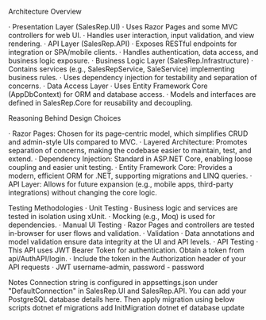 Architecture Overview

·	Presentation Layer (SalesRep.UI)
  ·	Uses Razor Pages and some MVC controllers for web UI.
  ·	Handles user interaction, input validation, and view rendering.
·	API Layer (SalesRep.API)
  ·	Exposes RESTful endpoints for integration or SPA/mobile clients.
  ·	Handles authentication, data access, and business logic exposure.
·	Business Logic Layer (SalesRep.Infrastructure)
  ·	Contains services (e.g., SalesRepService, SaleService) implementing business rules.
  ·	Uses dependency injection for testability and separation of concerns.
·	Data Access Layer
  ·	Uses Entity Framework Core (AppDbContext) for ORM and database access.
  ·	Models and interfaces are defined in SalesRep.Core for reusability and decoupling.
  
Reasoning Behind Design Choices

·	Razor Pages: Chosen for its page-centric model, which simplifies CRUD and admin-style UIs compared to MVC.
·	Layered Architecture: Promotes separation of concerns, making the codebase easier to maintain, test, and extend.
·	Dependency Injection: Standard in ASP.NET Core, enabling loose coupling and easier unit testing.
·	Entity Framework Core: Provides a modern, efficient ORM for .NET, supporting migrations and LINQ queries.
·	API Layer: Allows for future expansion (e.g., mobile apps, third-party integrations) without changing the core logic.

Testing Methodologies
·	Unit Testing
  ·	Business logic and services are tested in isolation using xUnit.
  ·	Mocking (e.g., Moq) is used for dependencies.
·	Manual UI Testing
·	  Razor Pages and controllers are tested in-browser for user flows and validation.
·	Validation
·	  Data annotations and model validation ensure data integrity at the UI and API levels.
·	API Testing
  ·	This API uses JWT Bearer Token for authentication. Obtain a token from api/AuthAPI/login.
  ·	Include the token in the Authorization header of your API requests
  ·	JWT username-admin, password - password

Notes
Connection string is configured in appsettings.json under "DefaultConnection" in SalesRep.UI and SalesRep.API. You can add your PostgreSQL database details here.
Then apply migration using below scripts
dotnet ef migrations add InitMigration
dotnet ef database update


